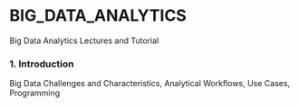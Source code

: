 # BIG_DATA_ANALYTICS
Big Data Analytics Lectures and Tutorial

### 1. Introduction
Big Data Challenges and Characteristics, Analytical Workflows, Use Cases, Programming
